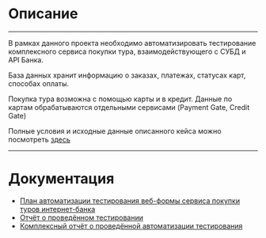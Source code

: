# Описание   
***
В рамках данного проекта необходимо автоматизировать тестирование комплексного сервиса покупки тура, взаимодействующего с СУБД и API Банка.  

База данных хранит информацию о заказах, платежах, статусах карт, способах оплаты.  

Покупка тура возможна с помощью карты и в кредит. Данные по картам обрабатываются отдельными сервисами (Payment Gate, Credit Gate)  

Полные условия и исходные данные описанного кейса можно посмотреть [здесь](https://github.com/netology-code/qa-diploma)   
***
# Документация
* [План автоматизации тестирования веб-формы сервиса покупки туров интернет-банка](https://github.com/Bangold666/QA_Diploma/blob/master/documents/Plan.md)  
* [Отчёт о проведённом тестировании](https://github.com/Bangold666/QA_Diploma/blob/master/documents/Report.md)
* [Комплексный отчёт о проведённой автоматизации тестирования]()
